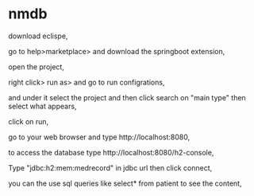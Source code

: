 # nmdb

download eclispe,

go to help>marketplace> and download the springboot extension,

open the project,

right click> run as> and go to run configrations,

and under it select the project and then click search on "main type" then select what appears,

click on run,

go to your web browser and type http://localhost:8080,

to access the database type http://localhost:8080/h2-console,

Type "jdbc:h2:mem:medrecord" in jdbc url then click connect,

you can the use sql queries like select* from patient to see the content,
